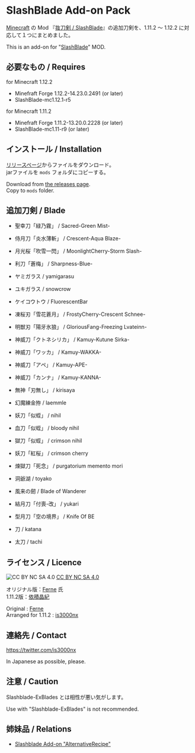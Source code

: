 SlashBlade Add-on Pack
====

[Minecraft](https://minecraft.net/ "Minecraft") の Mod 『[抜刀剣 / SlashBlade](https://minecraft.curseforge.com/projects/slashblade "SlashBlade")』の追加刀剣を、1.11.2 〜 1.12.2 に対応して１つにまとめました。

This is an add-on for "[SlashBlade](https://minecraft.curseforge.com/projects/slashblade "SlashBlade")" MOD.

## 必要なもの / Requires

for Minecraft 1.12.2
* Minefraft Forge 1.12.2-14.23.0.2491 (or later)
* SlashBlade-mc1.12.1-r5

for Minecraft 1.11.2
* Minefraft Forge 1.11.2-13.20.0.2228 (or later)
* SlashBlade-mc1.11-r9 (or later)

## インストール / Installation

 [リリースページ](https://github.com/is3000nx/SlashbladeAddOnPack/releases)からファイルをダウンロード。  
 jarファイルを ``mods`` フォルダにコピーする。

Download from [the releases page](https://github.com/is3000nx/SlashbladeAddOnPack/releases).  
Copy to ``mods`` folder.

## 追加刀剣 / Blade

* 聖幸刀「緑乃霧」 / Sacred-Green Mist-
* 侍月刀「炎水薄斬」 / Crescent-Aqua Blaze-
* 月光桜「吹雪一閃」 / MoonlightCherry-Storm Slash-
* 利刀「蒼梅」 / Sharpness-Blue-
* ヤミガラス / yamigarasu
* ユキガラス / snowcrow
* ケイコウトウ / FluorescentBar
* 凍桜刃「雪花蒼月」 / FrostyCherry-Crescent Schnee-
* 明獣刃「陽牙氷狼」 / GloriousFang-Freezing Lvateinn-
* 神威刀「クトネシリカ」 / Kamuy-Kutune Sirka-
* 神威刀「ワッカ」 / Kamuy-WAKKA-
* 神威刀「アペ」 / Kamuy-APE-
* 神威刀「カンナ」 / Kamuy-KANNA-
* 無神「刃無し」 / kirisaya
* 幻魔練金拵 / laemmle
* 妖刀「似蛭」 / nihil
* 血刀「似蛭」 / bloody nihil
* 獄刀「似蛭」 / crimson nihil
* 妖刀「紅桜」 / crimson cherry
* 煉獄刀「死念」 / purgatorium memento mori
* 洞爺湖 / toyako
* 風来の劒 / Blade of Wanderer
* 結月刀「付喪-改」 / yukari
* 型月刀「空の境界」 / Knife Of BE

* 刀 / katana
* 太刀 / tachi

## ライセンス / Licence

![CC BY NC SA 4.0](https://licensebuttons.net/l/by-nc-sa/4.0/88x31.png)
[CC BY NC SA 4.0](http://creativecommons.org/licenses/by-nc-sa/4.0/ "CC BY NC SA 4.0")

オリジナル版：[Ferne](http://forum.minecraftuser.jp/viewtopic.php?f=13&t=2150) 氏  
1.11.2版：[依積晶紀](https://twitter.com/is3000nx)

Original : [Ferne](http://forum.minecraftuser.jp/viewtopic.php?f=13&t=2150)  
Arranged for 1.11.2 : [is3000nx](https://twitter.com/is3000nx)

## 連絡先 / Contact

https://twitter.com/is3000nx

In Japanese as possible, please.

## 注意 / Caution

Slashblade-ExBlades とは相性が悪い気がします。

Use with "Slashblade-ExBlades" is not recommended.

## 姉妹品 / Relations

* [Slashblade Add-on "AlternativeRecipe"](https://github.com/is3000nx/AlternativeRecipe)
